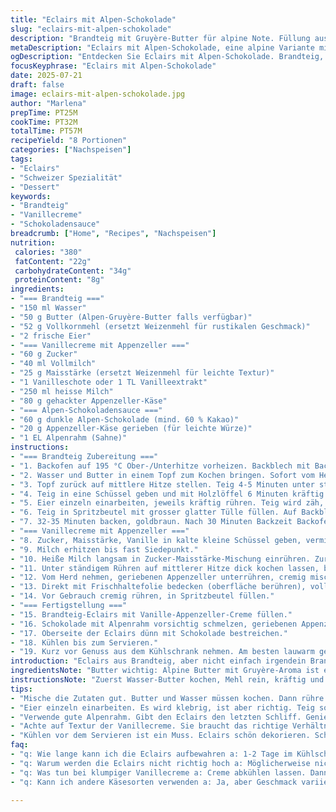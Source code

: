 ```yaml
---
title: "Eclairs mit Alpen-Schokolade"
slug: "eclairs-mit-alpen-schokolade"
description: "Brandteig mit Gruyère-Butter für alpine Note. Füllung aus Vanillecreme mit gehacktem Appenzeller und geschmolzener dunkler Alpen-Schokolade. Oberseite mit dunkler Appenzeller-Schokolade bestrichen. Backzeit und Teigmenge leicht angepasst. Traditionelle Alpen-Kochtechniken, französische Patisserie trifft Schweizer Bergkulinarik."
metaDescription: "Eclairs mit Alpen-Schokolade, eine alpine Variante mit Gruyère-Butter und Appenzeller. Geschmack vereint Pâtisserie und Bergküche."
ogDescription: "Entdecken Sie Eclairs mit Alpen-Schokolade. Brandteig, Vanillecreme und Appenzeller vereinen Schweizer Tradition mit französischem Flair."
focusKeyphrase: "Eclairs mit Alpen-Schokolade"
date: 2025-07-21
draft: false
image: eclairs-mit-alpen-schokolade.jpg
author: "Marlena"
prepTime: PT25M
cookTime: PT32M
totalTime: PT57M
recipeYield: "8 Portionen"
categories: ["Nachspeisen"]
tags:
- "Eclairs"
- "Schweizer Spezialität"
- "Dessert"
keywords:
- "Brandteig"
- "Vanillecreme"
- "Schokoladensauce"
breadcrumb: ["Home", "Recipes", "Nachspeisen"]
nutrition: 
 calories: "380"
 fatContent: "22g"
 carbohydrateContent: "34g"
 proteinContent: "8g"
ingredients:
- "=== Brandteig ==="
- "150 ml Wasser"
- "50 g Butter (Alpen-Gruyère-Butter falls verfügbar)"
- "52 g Vollkornmehl (ersetzt Weizenmehl für rustikalen Geschmack)"
- "2 frische Eier"
- "=== Vanillecreme mit Appenzeller ==="
- "60 g Zucker"
- "40 ml Vollmilch"
- "25 g Maisstärke (ersetzt Weizenmehl für leichte Textur)"
- "1 Vanilleschote oder 1 TL Vanilleextrakt"
- "250 ml heisse Milch"
- "80 g gehackter Appenzeller-Käse"
- "=== Alpen-Schokoladensauce ==="
- "60 g dunkle Alpen-Schokolade (mind. 60 % Kakao)"
- "20 g Appenzeller-Käse gerieben (für leichte Würze)"
- "1 EL Alpenrahm (Sahne)"
instructions:
- "=== Brandteig Zubereitung ==="
- "1. Backofen auf 195 °C Ober-/Unterhitze vorheizen. Backblech mit Backpapier auslegen. Gitter in mittlere Schiene schieben."
- "2. Wasser und Butter in einem Topf zum Kochen bringen. Sofort vom Herd nehmen und das Mehl auf einmal zugeben. Rasch mit Holzlöffel zu einem Teigklumpen verarbeiten, der sich vom Topf löst."
- "3. Topf zurück auf mittlere Hitze stellen. Teig 4-5 Minuten unter ständigem Rühren trocknen, bis er leicht ansetzen beginnt und glänzt."
- "4. Teig in eine Schüssel geben und mit Holzlöffel 6 Minuten kräftig rühren, um zu dampfen und abzukühlen."
- "5. Eier einzeln einarbeiten, jeweils kräftig rühren. Teig wird zäh, glänzend, formbar, aber nicht zu flüssig."
- "6. Teig in Spritzbeutel mit grosser glatter Tülle füllen. Auf Backblech acht ca. 8 cm lange Streifen spritzen, Abstand halten."
- "7. 32-35 Minuten backen, goldbraun. Nach 30 Minuten Backzeit Backofen kurz öffnen, um Dampf abzulassen. Danach weiterbacken. Auskühlen lassen, dann der Länge nach aufschneiden, um Dampf entweichen zu lassen. Nochmal 3-5 Minuten trocknen."
- "=== Vanillecreme mit Appenzeller ==="
- "8. Zucker, Maisstärke, Vanille in kalte kleine Schüssel geben, vermischen."
- "9. Milch erhitzen bis fast Siedepunkt."
- "10. Heiße Milch langsam in Zucker-Maisstärke-Mischung einrühren. Zurück in Pfanne geben."
- "11. Unter ständigem Rühren auf mittlerer Hitze dick kochen lassen, bis die Creme bindet."
- "12. Vom Herd nehmen, geriebenen Appenzeller unterrühren, cremig mischen."
- "13. Direkt mit Frischhaltefolie bedecken (oberfläche berühren), vollständig abkühlen lassen, dann kühlen."
- "14. Vor Gebrauch cremig rühren, in Spritzbeutel füllen."
- "=== Fertigstellung ==="
- "15. Brandteig-Eclairs mit Vanille-Appenzeller-Creme füllen."
- "16. Schokolade mit Alpenrahm vorsichtig schmelzen, geriebenen Appenzeller unterrühren für Würze und leichte Schärfe."
- "17. Oberseite der Eclairs dünn mit Schokolade bestreichen."
- "18. Kühlen bis zum Servieren."
- "19. Kurz vor Genuss aus dem Kühlschrank nehmen. Am besten lauwarm geniessen."
introduction: "Eclairs aus Brandteig, aber nicht einfach irgendein Brandteig. Wasser und Butter kochen, Mehl ein, rühren bis fest. Dann Eier rein, jedes einzeln. Langsam, nicht hetzen. Backofen heiss, 195 Grad, 30 Minuten. Doch nie nur süss. Schweizer Käse rein, Appenzeller, der bäckt mit, schmilzt in der Vanillecreme. Nicht zu süss. Gruyère Butter in Teig, gibt Tiefe, harmoniert mit dunkler Alpen-Schokolade. Schweizer Alpen trifft französische Pâtisserie. Der Berg, rau und echt. So will man es. Die Eclairs öffnen, füllen, verziert mit dunklem Schoggi. Alpenrahm obendrauf für samtig. Rustikal, modern, heimatlich. Ein Biss, Jodeln auf der Zunge."
ingredientsNote: "Butter wichtig: Alpine Butter mit Gruyère-Aroma ist einsehbar beim Käsehändler oder direkt aus der Käserei. Verleiht der Brandteig-Textur eine schmelzende Qualität. Statt Mehl reiner Weizen Vollkornmehl für mehr Biss, aber nicht zu grob. Maisstärke in der Vanillecreme ersetzt Mehl und macht sie samtiger, besser am Zahn. Appenzeller für kräuterwürzigen Kick in der Füllung, nicht zu dominant. Schokolade: Hochprozentiger Schweizer dunkler Schoko, am besten aus der Region. Alpenrahm rundet ab, im Winter gibt es dickeren Rahm aus dem Emmental. Keine Sahne aus dem Supermarkt, nur original alpine Rahm. Vanille: Kapsel aus Madagaskar oder Ethanol-Extrakt aus der Apotheke oder Lebensmittelbedarf. Frisch ist immer besser."
instructionsNote: "Zuerst Wasser-Butter kochen, Mehl rein, kräftig und viel rühren — sonst wird Teig klumpig. Abkühlen nicht zu schnell, sonst Ei nicht gut vermengt. Eier einzeln, geduldig, sieht fast klebrig aus, ist aber richtig. Spritzbeutel wichtig: grosse Öffnung, kontrollierte Bewegung. Backen mit Dampf erleichtert, aber kurz Lüften in Backofen nach 30 Minuten. Eierstocköffnen, Dampf entweichen, trocknen, dann füllen. Creme kochen nicht zu stark, sonst klumpt. Hitze muss mittel bis niedrig sein. Ständig rühren, sonst ansetzen. Käse raspeln frisch, nicht zu fein. Mischung mit Käse abkühlen, sonst sinnlos. Schokolade langsam und sachte schmelzen, Alpenrahm zugeben, sonst bricht sie. Auf Eclairs kalt streichen, schön dünn. Kühlschrank bewahrt Form bis servieren. Temperatur beim Essen: Kalt nicht, lauwarm besser, Käse kommt durch."
tips:
- "Mische die Zutaten gut. Butter und Wasser müssen kochen. Dann rühre Mehl ein. Energetisch umdrehen. So wird der Teig glatt. Abkühlen nicht schnell. Sonst Eier nicht gut drin. Geduld ist wichtig."
- "Eier einzeln einarbeiten. Es wird klebrig, ist aber richtig. Teig soll glänzen. Richtig abkühlen vor dem Füllen. Achte auf die Backtemperatur. 195 Grad, aber Lüften nach 30 Minuten. Dampf entweichen lassen."
- "Verwende gute Alpenrahm. Gibt den Eclairs den letzten Schliff. Genieße die Mischung aus Käse und Schokolade. Kombiniere die Aromen gut. Vanille immer frisch, das macht den Unterschied. Auch die Art der Schokolade ist entscheidend."
- "Achte auf Textur der Vanillecreme. Sie braucht das richtige Verhältnis. Mit Maisstärke wird sie samtig. Appenzeller stellt den Käsegeschmack, gib ihn langsam dazu. Rühren nicht vergessen, sonst klumpt es."
- "Kühlen vor dem Servieren ist ein Muss. Eclairs schön dekorieren. Schokolade nicht zu dick auftragen. Das Auge isst mit, schön präsentieren. Vor dem Genuss kurz aus dem Kühlschrank nehmen. Lauwarm schmeckt besser."
faq:
- "q: Wie lange kann ich die Eclairs aufbewahren a: 1-2 Tage im Kühlschrank. Gut abgedeckt. Aber die Füllung wird weich. Optimale Temperatur ist kühl, aber nicht kalt."
- "q: Warum werden die Eclairs nicht richtig hoch a: Möglicherweise nicht genug Dampf im Ofen. Achte auf die Backzeit. Sie müssen goldbraun werden. Wenn die Temperatur zu niedrig ist, klappt's nicht."
- "q: Was tun bei klumpiger Vanillecreme a: Creme abkühlen lassen. Dann durch ein Sieb streichen. Auf niedriger Hitze weiterarbeiten. Rühren nicht vergessen, muss gleichmäßig sein."
- "q: Kann ich andere Käsesorten verwenden a: Ja, aber Geschmack variieren. Achte auf Schnittkäse, nicht zu intensiv. Mildere Varianten können anpassen. Aber Appenzeller ist passend für die Füllung."

---
```

